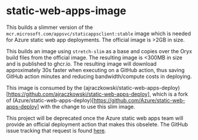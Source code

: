 # static-web-apps-image

This builds a slimmer version of the `mcr.microsoft.com/appsvc/staticappsclient:stable` image which is needed for Azure static web app deployments. The official image is >2GB in size.

This builds an image using `stretch-slim` as a base and copies over the Oryx build files from the official image. The resulting image is <300MB in size and is published to ghcr.io. The resulting image will download approximately 30s faster when executing on a GitHub action, thus saving GitHub action minutes and reducing bandwidth/compute costs in deploying.

This image is consumed by the (ajraczkowski/static-web-apps-deploy)[https://github.com/ajraczkowski/static-web-apps-deploy], which is a fork of (Azure/static-web-apps-deploy)[https://github.com/Azure/static-web-apps-deploy] with the change to use this slim image.

This project will be deprecated once the Azure static web apps team will provide an official deployment action that makes this obselete. The GitHub issue tracking that request is found [here](https://github.com/Azure/static-web-apps/issues/878).
